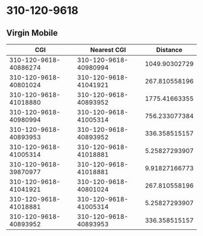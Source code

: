 # 310-120-9618
## Virgin Mobile


| CGI | Nearest CGI | Distance |
|-----|-------------|----------|
| 310-120-9618-40886274 | 310-120-9618-40980994 | 1049.90302729 |
| 310-120-9618-40801024 | 310-120-9618-41041921 | 267.810558196 |
| 310-120-9618-41018880 | 310-120-9618-40893952 | 1775.41663355 |
| 310-120-9618-40980994 | 310-120-9618-41005314 | 756.233077384 |
| 310-120-9618-40893953 | 310-120-9618-40893952 | 336.358515157 |
| 310-120-9618-41005314 | 310-120-9618-41018881 | 5.25827293907 |
| 310-120-9618-39870977 | 310-120-9618-41018881 | 9.91827166773 |
| 310-120-9618-41041921 | 310-120-9618-40801024 | 267.810558196 |
| 310-120-9618-41018881 | 310-120-9618-41005314 | 5.25827293907 |
| 310-120-9618-40893952 | 310-120-9618-40893953 | 336.358515157 |
